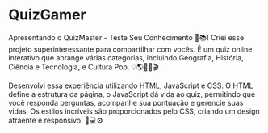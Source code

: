 # QuizGamer
Apresentando o QuizMaster - Teste Seu Conhecimento 🧠📚! Criei esse projeto superinteressante para compartilhar com vocês. É um quiz online interativo que abrange várias categorias, incluindo Geografia, História, Ciência e Tecnologia, e Cultura Pop. 💡🌎📜🔬🎬

Desenvolvi essa experiência utilizando HTML, JavaScript e CSS. O HTML define a estrutura da página, o JavaScript dá vida ao quiz, permitindo que você responda perguntas, acompanhe sua pontuação e gerencie suas vidas. Os estilos incríveis são proporcionados pelo CSS, criando um design atraente e responsivo. 🎨💻⚙

